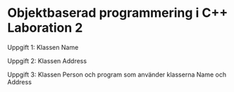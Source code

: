 Objektbaserad programmering i C++ Laboration 2
==============================================

Uppgift 1: Klassen Name

Uppgift 2: Klassen Address

Uppgift 3: Klassen Person och program som använder klasserna Name och Address
